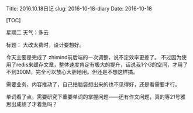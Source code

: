 Title: 2016.10.18日记
slug: 2016-10-18-diary
Date: 2016-10-18

[TOC]

星期二 天气：多云

标题： 大改太费时，设计要想好。

今天主要是完成了 zhimind前后端的一次调整，说不定效率更差了。 不过因为使用了redis来缓存文章，整体速度肯定有极大的提升，话说我1个G的空间，才用了不到300M，完全可以放心大胆地用。但还是不想这样搞。

需要业务、内容推动了，自己拍脑袋想出来的也不见得好，还是看需要才行。

单词看了点，需要研究下重要单词的掌握问题——还有作文问题，真的等21号雅思出成绩了才着急吗？
